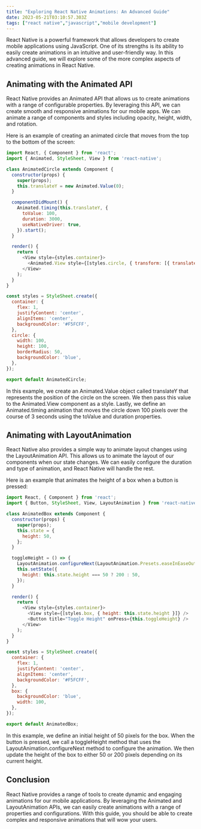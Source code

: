 ```yaml
---
title: "Exploring React Native Animations: An Advanced Guide"
date: 2023-05-21T03:10:57.303Z
tags: ["react native","javascript","mobile development"]
---
```


React Native is a powerful framework that allows developers to create mobile applications using JavaScript. One of its strengths is its ability to easily create animations in an intuitive and user-friendly way. In this advanced guide, we will explore some of the more complex aspects of creating animations in React Native.

## Animating with the Animated API

React Native provides an Animated API that allows us to create animations with a range of configurable properties. By leveraging this API, we can create smooth and responsive animations for our mobile apps. We can animate a range of components and styles including opacity, height, width, and rotation.

Here is an example of creating an animated circle that moves from the top to the bottom of the screen:
```js
import React, { Component } from 'react';
import { Animated, StyleSheet, View } from 'react-native';

class AnimatedCircle extends Component {
  constructor(props) {
    super(props);
    this.translateY = new Animated.Value(0);
  }

  componentDidMount() {
    Animated.timing(this.translateY, {
      toValue: 100,
      duration: 3000,
      useNativeDriver: true,
    }).start();
  }

  render() {
    return (
      <View style={styles.container}>
        <Animated.View style={[styles.circle, { transform: [{ translateY: this.translateY }] }]} />
      </View>
    );
  }
}

const styles = StyleSheet.create({
  container: {
    flex: 1,
    justifyContent: 'center',
    alignItems: 'center',
    backgroundColor: '#F5FCFF',
  },
  circle: {
    width: 100,
    height: 100,
    borderRadius: 50,
    backgroundColor: 'blue',
  },
});

export default AnimatedCircle;
```

In this example, we create an Animated.Value object called translateY that represents the position of the circle on the screen. We then pass this value to the Animated.View component as a style. Lastly, we define an Animated.timing animation that moves the circle down 100 pixels over the course of 3 seconds using the toValue and duration properties.

## Animating with LayoutAnimation

React Native also provides a simple way to animate layout changes using the LayoutAnimation API. This allows us to animate the layout of our components when our state changes. We can easily configure the duration and type of animation, and React Native will handle the rest.

Here is an example that animates the height of a box when a button is pressed:
```js
import React, { Component } from 'react';
import { Button, StyleSheet, View, LayoutAnimation } from 'react-native';

class AnimatedBox extends Component {
  constructor(props) {
    super(props);
    this.state = {
      height: 50,
    };
  }

  toggleHeight = () => {
    LayoutAnimation.configureNext(LayoutAnimation.Presets.easeInEaseOut);
    this.setState({
      height: this.state.height === 50 ? 200 : 50,
    });
  }

  render() {
    return (
      <View style={styles.container}>
        <View style={[styles.box, { height: this.state.height }]} />
        <Button title="Toggle Height" onPress={this.toggleHeight} />
      </View>
    );
  }
}

const styles = StyleSheet.create({
  container: {
    flex: 1,
    justifyContent: 'center',
    alignItems: 'center',
    backgroundColor: '#F5FCFF',
  },
  box: {
    backgroundColor: 'blue',
    width: 100,
  },
});

export default AnimatedBox;
```

In this example, we define an initial height of 50 pixels for the box. When the button is pressed, we call a toggleHeight method that uses the LayoutAnimation.configureNext method to configure the animation. We then update the height of the box to either 50 or 200 pixels depending on its current height.

## Conclusion

React Native provides a range of tools to create dynamic and engaging animations for our mobile applications. By leveraging the Animated and LayoutAnimation APIs, we can easily create animations with a range of properties and configurations. With this guide, you should be able to create complex and responsive animations that will wow your users.
